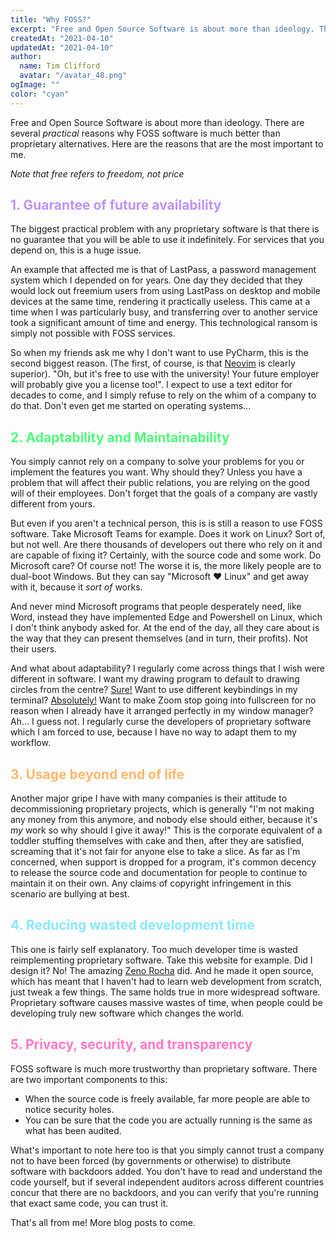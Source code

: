 ```yaml
---
title: "Why FOSS?"
excerpt: "Free and Open Source Software is about more than ideology. There are several practical reasons why FOSS software is much better than proprietary alternatives."
createdAt: "2021-04-10"
updatedAt: "2021-04-10"
author:
  name: Tim Clifford
  avatar: "/avatar_48.png"
ogImage: ""
color: "cyan"
---
```


Free and Open Source Software is about more than ideology. There are several
*practical* reasons why FOSS software is much better than proprietary
alternatives. Here are the reasons that are the most important to me.

*Note that free refers to freedom, not price*

<h2 style="color: #bd93f9">
1. Guarantee of future availability
</h2>

The biggest practical problem with any proprietary software is that there is no
guarantee that you will be able to use it indefinitely. For services that you
depend on, this is a huge issue.

An example that affected me is that of LastPass, a password management system
which I depended on for years. One day they decided that they would lock out
freemium users from using LastPass on desktop and mobile devices at the same
time, rendering it practically useless. This came at a time when I was
particularly busy, and transferring over to another service took a significant
amount of time and energy. This technological ransom is simply not possible
with FOSS services.

So when my friends ask me why I don't want to use PyCharm, this is the second
biggest reason. (The first, of course, is that
[Neovim](https://github.com/neovim/neovim) is clearly superior). "Oh, but it's
free to use with the university! Your future employer will probably give you a
license too!". I expect to use a text editor for decades to come, and I simply
refuse to rely on the whim of a company to do that. Don't even get me
started on operating systems...

<h2 style="color: #50fa7b">
2. Adaptability and Maintainability
</h2>

You simply cannot rely on a company to solve your problems for you or implement
the features you want. Why should they? Unless you have a problem that will
affect their public relations, you are relying on the good will of their
employees. Don't forget that the goals of a company are vastly different from
yours.

But even if you aren't a technical person, this is is still a reason to use
FOSS software. Take Microsoft Teams for example. Does it work on Linux? Sort
of, but not well. Are there thousands of developers out there who rely on it
and are capable of fixing it? Certainly, with the source code and some work. Do
Microsoft care? Of course not! The worse it is, the more likely people are to
dual-boot Windows. But they can say "Microsoft ♥ Linux" and get away with it,
because it *sort of* works.

And never mind Microsoft programs that people desperately need, like Word,
instead they have implemented Edge and Powershell on Linux, which I don't think
anybody asked for. At the end of the day, all they care about is the way that
they can present themselves (and in turn, their profits). Not their users.

And what about adaptability? I regularly come across things that I wish were
different in software. I want my drawing program to default to drawing circles
from the centre? [Sure!](https://github.com/tim-clifford/xournalpp) Want to use
different keybindings in my terminal?
[Absolutely!](https://github.com/jeffreytse/zsh-vi-mode/pull/89) Want to make
Zoom stop going into fullscreen for no reason when I already have it arranged
perfectly in my window manager? Ah... I guess not. I regularly curse the
developers of proprietary software which I am forced to use, because I have no
way to adapt them to my workflow.

<h2 style="color: #ffb86c">
3. Usage beyond end of life
</h2>

Another major gripe I have with many companies is their attitude to
decommissioning proprietary projects, which is generally "I'm not making any
money from this anymore, and nobody else should either, because it's *my* work
so why should I give it away!" This is the corporate equivalent of a toddler
stuffing themselves with cake and then, after they are satisfied, screaming
that it's not fair for anyone else to take a slice. As far as I'm concerned,
when support is dropped for a program, it's common decency to release the
source code and documentation for people to continue to maintain it on their
own. Any claims of copyright infringement in this scenario are bullying at
best.

<h2 style="color: #8be9fd">
4. Reducing wasted development time
</h2>

This one is fairly self explanatory. Too much developer time is wasted
reimplementing proprietary software. Take this website for example. Did I
design it? No! The amazing [Zeno Rocha](https://zenorocha.com) did. And he
made it open source, which has meant that I haven't had to learn web
development from scratch, just tweak a few things. The same holds true in
more widespread software. Proprietary software causes massive wastes of
time, when people could be developing truly new software which changes the
world.

<h2 style="color: #ff79c6">
5. Privacy, security, and transparency
</h2>

FOSS software is much more trustworthy than proprietary software. There are two
important components to this:

- When the source code is freely available, far more people are able to notice
  security holes.
- You can be sure that the code you are actually running is the same as what
  has been audited.

What's important to note here too is that you simply cannot trust a company not
to have been forced (by governments or otherwise) to distribute software with
backdoors added. You don't have to read and understand the code yourself, but
if several independent auditors across different countries concur that there
are no backdoors, and you can verify that you're running that exact same code,
you can trust it.

That's all from me! More blog posts to come.
